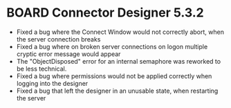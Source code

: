 # BOARD Connector Designer 5.3.2
* Fixed a bug where the Connect Window would not correctly abort, when the server connection breaks
* Fixed a bug where on broken server connections on logon multiple cryptic error message would appear
* The "ObjectDisposed" error for an internal semaphore was reworked to be less technical.
* Fixed a bug where permissions would not be applied correctly when logging into the designer
* Fixed a bug that left the designer in an unusable state, when restarting the server
